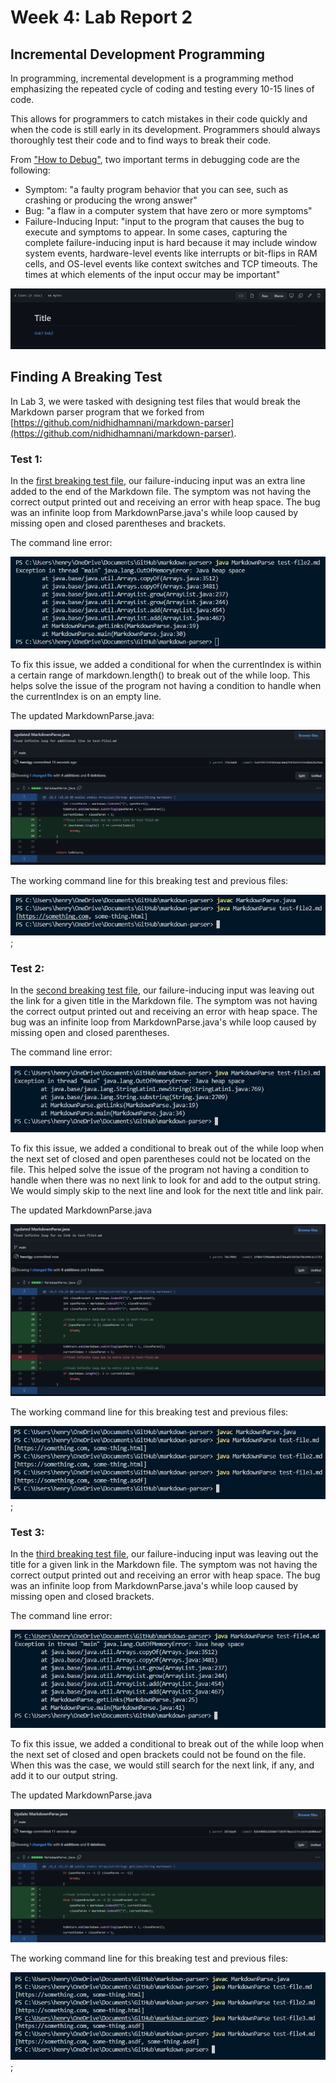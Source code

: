 # Week 4: Lab Report 2

## Incremental Development Programming
In programming, incremental development is a programming method emphasizing the repeated cycle of coding and testing every 10-15 lines of code.

This allows for programmers to catch mistakes in their code quickly and when the code is still early in its development. Programmers should always thoroughly test their code and to find ways to break their code.

From ["How to Debug"](https://blog.regehr.org/archives/199), two important terms in debugging code are the following:
- Symptom: "a faulty program behavior that you can see, such as crashing or producing the wrong answer"
- Bug: "a flaw in a computer system that have zero or more symptoms"
- Failure-Inducing Input: "input to the program that causes the bug to execute and symptoms to appear. In some cases, capturing the complete failure-inducing input is hard because it may include window system events, hardware-level events like interrupts or bit-flips in RAM cells, and OS-level events like context switches and TCP timeouts. The times at which elements of the input occur may be important"

![](lab3Screenshots/file1.png)

## Finding A Breaking Test
In Lab 3, we were tasked with designing test files that would break the Markdown parser program that we forked from [https://github.com/nidhidhamnani/markdown-parser](https://github.com/nidhidhamnani/markdown-parser).

### Test 1:
In the [first breaking test file](https://github.com/henrigy/markdown-parser/commit/75b3a682c274fe986d6a260f09a463bb7ce7a739), our failure-inducing input was an extra line added to the end of the Markdown file. The symptom was not having the correct output printed out and receiving an error with heap space. The bug was an infinite loop from MarkdownParse.java's while loop caused by missing open and closed parentheses and brackets.

The command line error:

![error1](lab3Screenshots/error1.png)

To fix this issue, we added a conditional for when the currentIndex is within a certain range of markdown.length() to break out of the while loop. This helps solve the issue of the program not having a condition to handle when the currentIndex is on an empty line.

The updated MarkdownParse.java:

![updated1](lab3Screenshots/updatedError1.png)

The working command line for this breaking test and previous files:

![working1](lab3Screenshots/working1.png);

### Test 2:
In the [second breaking test file](https://github.com/henrigy/markdown-parser/commit/76cf945592be8639a387d57dae45db7684e336f2), our failure-inducing input was leaving out the link for a given title in the Markdown file. The symptom was not having the correct output printed out and receiving an error with heap space. The bug was an infinite loop from MarkdownParse.java's while loop caused by missing open and closed parentheses.

The command line error:

![error2](lab3Screenshots/error2.png)

To fix this issue, we added a conditional to break out of the while loop when the next set of closed and open parentheses could not be located on the file. This helped solve the issue of the program not having a condition to handle when there was no next link to look for and add to the output string. We would simply skip to the next line and look for the next title and link pair.

The updated MarkdownParse.java

![updated2](lab3Screenshots/updatedError2.png)

The working command line for this breaking test and previous files:

![working2](lab3Screenshots/working2.png);


### Test 3:
In the [third breaking test file](https://github.com/henrigy/markdown-parser/commit/287dad48c71d1277d98c2d39915a3cfc0dce60ef), our failure-inducing input was leaving out the title for a given link in the Markdown file. The symptom was not having the correct output printed out and receiving an error with heap space. The bug was an infinite loop from MarkdownParse.java's while loop caused by missing open and closed brackets.

The command line error:

![error3](lab3Screenshots/error3.png)

To fix this issue, we added a conditional to break out of the while loop when the next set of closed and open brackets could not be found on the file. When this was the case, we would still search for the next link, if any, and add it to our output string.

The updated MarkdownParse.java

![updated3](lab3Screenshots/updatedError3.png)

The working command line for this breaking test and previous files:

![working3](lab3Screenshots/working3.png);